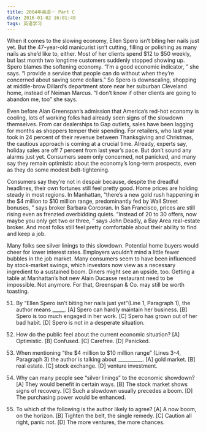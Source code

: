 ```yaml
---
title: 2004年英语一 Part C
date: 2016-01-02 16:01:49
tags: 英语学习
---
```


When it comes to the slowing economy, Ellen Spero isn’t biting her nails just yet. But the 47-year-old manicurist isn’t cutting, filling or polishing as many nails as she’d like to, either. <!--more-->Most of her clients spend $12 to $50 weekly, but last month two longtime customers suddenly stopped showing up. Spero blames the softening economy. “I’m a good economic indicator, ” she says. “I provide a service that people can do without when they’re concerned about saving some dollars.” So Spero is downscaling, shopping at middle-brow Dillard’s department store near her suburban Cleveland home, instead of Neiman Marcus. “I don’t know if other clients are going to abandon me, too” she says.

Even before Alan Greenspan’s admission that America’s red-hot economy is cooling, lots of working folks had already seen signs of the slowdown themselves. From car dealerships to Gap outlets, sales have been lagging for months as shoppers temper their spending. For retailers, who last year took in 24 percent of their revenue between Thanksgiving and Christmas, the cautious approach is coming at a crucial time. Already, experts say, holiday sales are off 7 percent from last year’s pace. But don’t sound any alarms just yet. Consumers seem only concerned, not panicked, and many say they remain optimistic about the economy’s long-term prospects, even as they do some modest belt-tightening.

Consumers say they’re not in despair because, despite the dreadful headlines, their own fortunes still feel pretty good. Home prices are holding steady in most regions. In Manhattan, “there’s a new gold rush happening in the $4 million to $10 million range, predominantly fed by Wall Street bonuses, ” says broker Barbara Corcoran. In San Francisco, prices are still rising even as frenzied overbidding quiets. “Instead of 20 to 30 offers, now maybe you only get two or three, ” says John Deadly, a Bay Area real-estate broker. And most folks still feel pretty comfortable about their ability to find and keep a job.

Many folks see silver linings to this slowdown. Potential home buyers would cheer for lower interest rates. Employers wouldn’t mind a little fewer bubbles in the job market. Many consumers seem to have been influenced by stock-market swings, which investors now view as a necessary ingredient to a sustained boom. Diners might see an upside, too. Getting a table at Manhattan’s hot new Alain Ducasse restaurant need to be impossible. Not anymore. For that, Greenspan & Co. may still be worth toasting.

51. By “Ellen Spero isn’t biting her nails just yet”(Line 1, Paragraph 1), the author means _____.
[A] Spero can hardly maintain her business.   [B] Spero is too much engaged in her work.
[C] Spero has grown out of her bad habit.     [D] Spero is not in a desperate situation.

52. How do the public feel about the current economic situation?
[A] Optimistic.      [B] Confused.        [C] Carefree.        [D] Panicked.

53. When mentioning “the $4 million to $10 million range” (Lines 3-4, Paragraph 3) the author is talking about __________.
[A] gold market.     [B] real estate.      [C] stock exchange.    [D] venture investment.

54. Why can many people see “silver linings” to the economic showdown?
[A] They would benefit in certain ways.        [B] The stock market shows signs of recovery.
[C] Such a slowdown usually precedes a boom.  [D] The purchasing power would be enhanced.

55. To which of the following is the author likely to agree?
[A] A now boom, on the horizon.           [B] Tighten the belt, the single remedy.
[C] Caution all right, panic not.              [D] The more ventures, the more chances.


